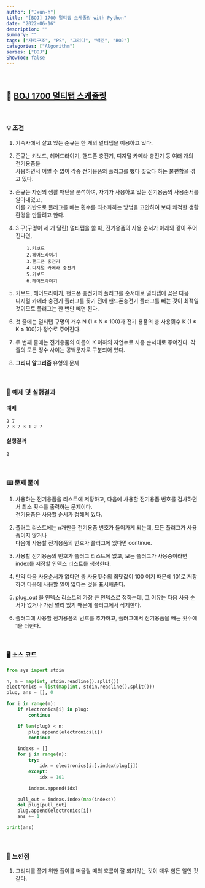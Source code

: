```yaml
---
author: ["Jxun-h"]
title: "[BOJ] 1700 멀티탭 스케줄링 with Python"
date: "2022-06-16"
description: ""
summary: ""
tags: ["자료구조", "PS", "그리디", "백준", "BOJ"]
categories: ["Algorithm"]
series: ["BOJ"]
ShowToc: false
---
```


<br>

## 📌 <a href="https://www.acmicpc.net/problem/1700" target="_blank">BOJ 1700 멀티탭 스케줄링</a>

<br>

### 💡 조건

1.  기숙사에서 살고 있는 준규는 한 개의 멀티탭을 이용하고 있다.

2.  준규는 키보드, 헤어드라이기, 핸드폰 충전기, 디지털 카메라 충전기 등 여러 개의 전기용품을  
    사용하면서 어쩔 수 없이 각종 전기용품의 플러그를 뺐다 꽂았다 하는 불편함을 겪고 있다.

3.  준규는 자신의 생활 패턴을 분석하여, 자기가 사용하고 있는 전기용품의 사용순서를 알아내었고,  
    이를 기반으로 플러그를 빼는 횟수를 최소화하는 방법을 고안하여 보다 쾌적한 생활환경을 만들려고 한다.

4.  3 구(구멍이 세 개 달린) 멀티탭을 쓸 때, 전기용품의 사용 순서가 아래와 같이 주어진다면,
    ```
        1.키보드
        2.헤어드라이기
        3.핸드폰 충전기
        4.디지털 카메라 충전기
        5.키보드
        6.헤어드라이기
    ```

5.  키보드, 헤어드라이기, 핸드폰 충전기의 플러그를 순서대로 멀티탭에 꽂은 다음  
    디지털 카메라 충전기 플러그를 꽂기 전에 핸드폰충전기 플러그를 빼는 것이 최적일 것이므로 플러그는 한 번만 빼면 된다.

6.  첫 줄에는 멀티탭 구멍의 개수 N (1 ≤ N ≤ 100)과 전기 용품의 총 사용횟수 K (1 ≤ K ≤ 100)가 정수로 주어진다.

7.  두 번째 줄에는 전기용품의 이름이 K 이하의 자연수로 사용 순서대로 주어진다. 각 줄의 모든 정수 사이는 공백문자로 구분되어 있다.

8.  **그리디 알고리즘** 유형의 문제

<br>

### 🔖 예제 및 실행결과

#### 예제

```
2 7
2 3 2 3 1 2 7
```

#### 실행결과

```
2
```

<br>

### ⌨️ 문제 풀이

1.  사용하는 전기용품을 리스트에 저장하고, 다음에 사용할 전기용품 번호를 검사하면서 최소 횟수를 출력하는 문제이다.  
    전기용품은 사용할 순서가 정해져 있다.

2.  플러그 리스트에는 n개만큼 전기용품 번호가 들어가게 되는데, 모든 플러그가 사용중이지 않거나  
    다음에 사용할 전기용품의 번호가 플러그에 있다면 continue.

3.  사용할 전기용품의 번호가 플러그 리스트에 없고, 모든 플러그가 사용중이라면 index를 저장할 인덱스 리스트를 생성한다.

4.  만약 다음 사용순서가 없다면 총 사용횟수의 최댓값이 100 이기 때문에 101로 저장하여 다음에 사용할 일이 없다는 것을 표시해준다.

5.  plug_out 을 인덱스 리스트의 가장 큰 인덱스로 정하는데, 그 이유는 다음 사용 순서가 없거나 가장 멀리 있기 때문에 플러그에서 삭제한다.

6.  플러그에 사용할 전기용품의 번호를 추가하고, 플러그에서 전기용품을 빼는 횟수에 1을 더한다.


<br>

### 🖥 소스 코드

```py
from sys import stdin

n, m = map(int, stdin.readline().split())
electronics = list(map(int, stdin.readline().split()))
plug, ans = [], 0

for i in range(m):
    if electronics[i] in plug:
        continue

    if len(plug) < n:
        plug.append(electronics[i])
        continue

    indexs = []
    for j in range(n):
        try:
            idx = electronics[i:].index(plug[j])
        except:
            idx = 101

        indexs.append(idx)

    pull_out = indexs.index(max(indexs))
    del plug[pull_out]
    plug.append(electronics[i])
    ans += 1

print(ans)
```

<br>

### 💾 느낀점

1.  그리디를 풀기 위한 풀이를 떠올릴 때의 흐름이 잘 되지않는 것이 매우 힘든 일인 것 같다.
